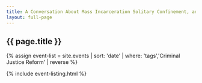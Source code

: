```yaml
---
title: A Conversation About Mass Incarceration Solitary Confinement, and the Future of Criminal Justice Reform
layout: full-page
---
```

<section id="main-content">
<div class="grid-container large">
<section class="heading">
<h2 class="underline">{{ page.title }}</h2>
</section>

<div class="events-card-list fade-out-siblings">
{% assign event-list = site.events | sort: 'date' | where: 'tags','Criminal Justice Reform' | reverse %}

{% include event-listing.html %}
